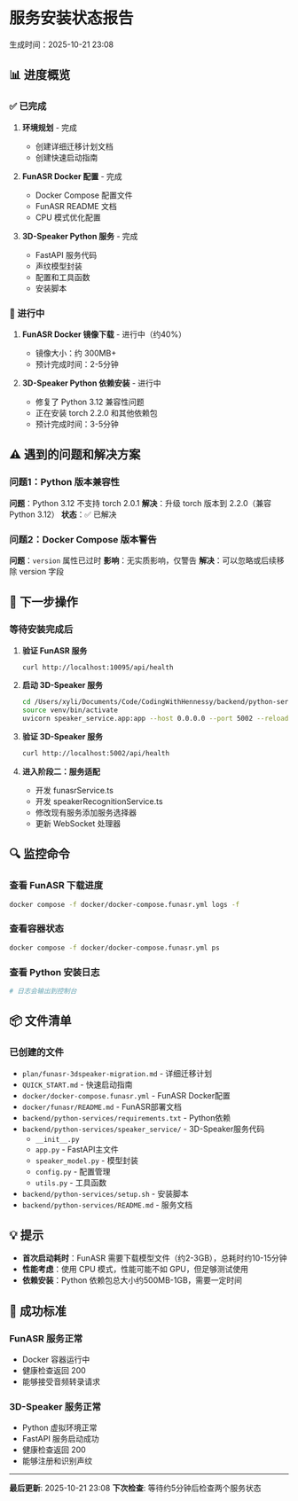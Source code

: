 # 服务安装状态报告

生成时间：2025-10-21 23:08

## 📊 进度概览

### ✅ 已完成
1. **环境规划** - 完成
   - 创建详细迁移计划文档
   - 创建快速启动指南

2. **FunASR Docker 配置** - 完成
   - Docker Compose 配置文件
   - FunASR README 文档
   - CPU 模式优化配置

3. **3D-Speaker Python 服务** - 完成
   - FastAPI 服务代码
   - 声纹模型封装
   - 配置和工具函数
   - 安装脚本

### 🔄 进行中

1. **FunASR Docker 镜像下载** - 进行中（约40%）
   - 镜像大小：约 300MB+
   - 预计完成时间：2-5分钟

2. **3D-Speaker Python 依赖安装** - 进行中
   - 修复了 Python 3.12 兼容性问题
   - 正在安装 torch 2.2.0 和其他依赖包
   - 预计完成时间：3-5分钟

## ⚠️ 遇到的问题和解决方案

### 问题1：Python 版本兼容性
**问题**：Python 3.12 不支持 torch 2.0.1
**解决**：升级 torch 版本到 2.2.0（兼容 Python 3.12）
**状态**：✅ 已解决

### 问题2：Docker Compose 版本警告
**问题**：`version` 属性已过时
**影响**：无实质影响，仅警告
**解决**：可以忽略或后续移除 version 字段

## 📝 下一步操作

### 等待安装完成后

1. **验证 FunASR 服务**
   ```bash
   curl http://localhost:10095/api/health
   ```

2. **启动 3D-Speaker 服务**
   ```bash
   cd /Users/xyli/Documents/Code/CodingWithHennessy/backend/python-services
   source venv/bin/activate
   uvicorn speaker_service.app:app --host 0.0.0.0 --port 5002 --reload
   ```

3. **验证 3D-Speaker 服务**
   ```bash
   curl http://localhost:5002/api/health
   ```

4. **进入阶段二：服务适配**
   - 开发 funasrService.ts
   - 开发 speakerRecognitionService.ts
   - 修改现有服务添加服务选择器
   - 更新 WebSocket 处理器

## 🔍 监控命令

### 查看 FunASR 下载进度
```bash
docker compose -f docker/docker-compose.funasr.yml logs -f
```

### 查看容器状态
```bash
docker compose -f docker/docker-compose.funasr.yml ps
```

### 查看 Python 安装日志
```bash
# 日志会输出到控制台
```

## 📦 文件清单

### 已创建的文件
- `plan/funasr-3dspeaker-migration.md` - 详细迁移计划
- `QUICK_START.md` - 快速启动指南
- `docker/docker-compose.funasr.yml` - FunASR Docker配置
- `docker/funasr/README.md` - FunASR部署文档
- `backend/python-services/requirements.txt` - Python依赖
- `backend/python-services/speaker_service/` - 3D-Speaker服务代码
  - `__init__.py`
  - `app.py` - FastAPI主文件
  - `speaker_model.py` - 模型封装
  - `config.py` - 配置管理
  - `utils.py` - 工具函数
- `backend/python-services/setup.sh` - 安装脚本
- `backend/python-services/README.md` - 服务文档

## 💡 提示

- **首次启动耗时**：FunASR 需要下载模型文件（约2-3GB），总耗时约10-15分钟
- **性能考虑**：使用 CPU 模式，性能可能不如 GPU，但足够测试使用
- **依赖安装**：Python 依赖包总大小约500MB-1GB，需要一定时间

## 🎯 成功标准

### FunASR 服务正常
- Docker 容器运行中
- 健康检查返回 200
- 能够接受音频转录请求

### 3D-Speaker 服务正常
- Python 虚拟环境正常
- FastAPI 服务启动成功
- 健康检查返回 200
- 能够注册和识别声纹

---

**最后更新**: 2025-10-21 23:08
**下次检查**: 等待约5分钟后检查两个服务状态
